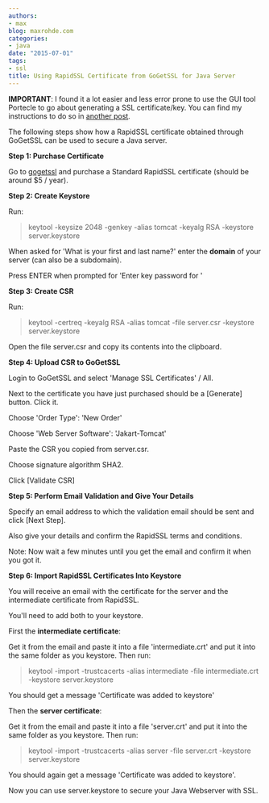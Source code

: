 ```yaml
---
authors:
- max
blog: maxrohde.com
categories:
- java
date: "2015-07-01"
tags:
- ssl
title: Using RapidSSL Certificate from GoGetSSL for Java Server
---
```


**IMPORTANT**: I found it a lot easier and less error prone to use the GUI tool Portecle to go about generating a SSL certificate/key. You can find my instructions to do so in [another post](http://maxrohde.com/2015/08/03/use-signed-ssl-certificate-with-java/).

The following steps show how a RapidSSL certificate obtained through GoGetSSL can be used to secure a Java server.

**Step 1: Purchase Certificate**

Go to [gogetssl](https://www.gogetssl.com/) and purchase a Standard RapidSSL certificate (should be around $5 / year).

**Step 2: Create Keystore**

Run:

> keytool -keysize 2048 -genkey -alias tomcat -keyalg RSA -keystore server.keystore

When asked for 'What is your first and last name?' enter the **domain** of your server (can also be a subdomain).

Press ENTER when prompted for 'Enter key password for <tomcat>'

**Step 3: Create CSR**

Run:

> keytool -certreq -keyalg RSA -alias tomcat -file server.csr -keystore server.keystore

Open the file server.csr and copy its contents into the clipboard.

**Step 4: Upload CSR to GoGetSSL**

Login to GoGetSSL and select 'Manage SSL Certificates' / All.

Next to the certificate you have just purchased should be a \[Generate\] button. Click it.

Choose 'Order Type': 'New Order'

Choose 'Web Server Software': 'Jakart-Tomcat'

Paste the CSR you copied from server.csr.

Choose signature algorithm SHA2.

Click \[Validate CSR\]

**Step 5: Perform Email Validation and Give Your Details**

Specify an email address to which the validation email should be sent and click \[Next Step\].

Also give your details and confirm the RapidSSL terms and conditions.

Note: Now wait a few minutes until you get the email and confirm it when you got it.

**Step 6: Import RapidSSL Certificates Into Keystore**

You will receive an email with the certificate for the server and the intermediate certificate from RapidSSL.

You'll need to add both to your keystore.

First the **intermediate certificate**:

Get it from the email and paste it into a file 'intermediate.crt' and put it into the same folder as you keystore. Then run:

> keytool -import -trustcacerts -alias intermediate -file intermediate.crt -keystore server.keystore

You should get a message 'Certificate was added to keystore'

Then the **server certificate**:

Get it from the email and paste it into a file 'server.crt' and put it into the same folder as you keystore. Then run:

> keytool -import -trustcacerts -alias server -file server.crt -keystore server.keystore

You should again get a message 'Certificate was added to keystore'.

Now you can use server.keystore to secure your Java Webserver with SSL.
